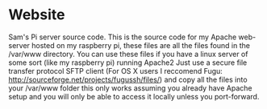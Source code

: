 # Website
Sam's Pi server source code.
This is the source code for my Apache web-server hosted on my raspberry pi, these files are all the files found in
the /var/www directory.
You can use these files if you have a linux server of some sort (like my raspberry pi) running Apache2
Just use a secure file transfer protocol SFTP client (For OS X users I reccomend Fugu: 
http://sourceforge.net/projects/fugussh/files/) and copy all the files into your /var/www folder
this only works assuming you already have Apache setup and you will only be able to access it locally
unless you port-forward.
